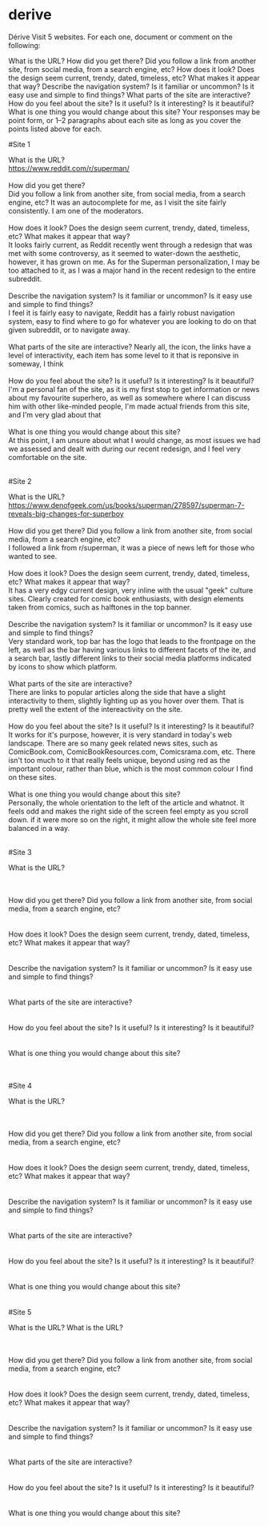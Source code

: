 # derive

Dérive
Visit 5 websites. For each one, document or comment on the following:

What is the URL?
How did you get there? Did you follow a link from another site, from social media, from a search engine, etc?
How does it look? Does the design seem current, trendy, dated, timeless, etc? What makes it appear that way?
Describe the navigation system? Is it familiar or uncommon? Is it easy use and simple to find things?
What parts of the site are interactive?
How do you feel about the site? Is it useful? Is it interesting? Is it beautiful?
What is one thing you would change about this site?
Your responses may be point form, or 1–2 paragraphs about each site as long as you cover the points listed above for each.

#Site 1

What is the URL?<br> https://www.reddit.com/r/superman/
<br>
<br>
How did you get there?<br>  Did you follow a link from another site, from social media, from a search engine, etc? It was an autocomplete for me, as I visit the site fairly consistently. I am one of the moderators.
<br>
<br>
How does it look? Does the design seem current, trendy, dated, timeless, etc? What makes it appear that way?<br> It looks fairly current, as Reddit recently went through a redesign that was met with some controversy, as it seemed to water-down the aesthetic, however, it has grown on me. As for the Superman personalization, I may be too attached to it, as I was a major hand in the recent redesign to the entire subreddit.
<br><br>
Describe the navigation system? Is it familiar or uncommon? Is it easy use and simple to find things?<br>I feel it is fairly easy to navigate, Reddit has a fairly robust navigation system, easy to find where to go for whatever you are looking to do on that given subreddit, or to navigate away.
<br><br>
What parts of the site are interactive? Nearly all, the icon, the links have a level of interactivity, each item has some level to it that is reponsive in someway, I think
<br><br>
How do you feel about the site? Is it useful? Is it interesting? Is it beautiful?<br>
I'm a personal fan of the site, as it is my first stop to get information or news about my favourite superhero, as well as somewhere where I can discuss him with other like-minded people, I'm made actual friends from this site, and I'm very glad about that
<br><br>
What is one thing you would change about this site?<br>
At this point, I am unsure about what I would change, as most issues we had we assessed and dealt with during our recent redesign, and I feel very comfortable on the site.
<br><br>

#Site 2

What is the URL?<br>
https://www.denofgeek.com/us/books/superman/278597/superman-7-reveals-big-changes-for-superboy
<br>
<br>
How did you get there? Did you follow a link from another site, from social media, from a search engine, etc?<br>
I followed a link from r/superman, it was a piece of news left for those who wanted to see.
<br>
<br>
How does it look? Does the design seem current, trendy, dated, timeless, etc? What makes it appear that way?<br>
It has a very edgy current design, very inline with the usual "geek" culture sites. Clearly created for comic book enthusiasts, with design elements taken from comics, such as halftones in the top banner.
<br>
<br>
Describe the navigation system? Is it familiar or uncommon? Is it easy use and simple to find things?<br>
Very standard work, top bar has the logo that leads to the frontpage on the left, as well as the bar having various links to different facets of the ite, and a search bar, lastly different links to their social media platforms indicated by icons to show which platform.
<br>
<br>
What parts of the site are interactive?<br>
There are links to popular articles along the side that have a slight interactivity to them, slightly lighting up as you hover over them. That is pretty well the extent of the intereactivity on the site.
<br>
<br>
How do you feel about the site? Is it useful? Is it interesting? Is it beautiful?<br>
It works for it's purpose, however, it is very standard in today's web landscape. There are so many geek related news sites, such as ComicBook.com, ComicBookResources.com, Comicsrama.com, etc. There isn't too much to it that really feels unique, beyond using red as the important colour, rather than blue, which is the most common colour I find on these sites.
<br>
<br>
What is one thing you would change about this site?<br>
Personally, the whole orientation to the left of the article and whatnot. It feels odd and makes the right side of the screen feel empty as you scroll down. if it were more so on the right, it might allow the whole site feel more balanced in a way.
<br>
<br>


#Site 3

What is the URL?<br>

<br>
<br>
How did you get there? Did you follow a link from another site, from social media, from a search engine, etc?<br>

<br>
<br>
How does it look? Does the design seem current, trendy, dated, timeless, etc? What makes it appear that way?<br>

<br>
<br>
Describe the navigation system? Is it familiar or uncommon? Is it easy use and simple to find things?<br>

<br>
<br>
What parts of the site are interactive?<br>

<br>
<br>
How do you feel about the site? Is it useful? Is it interesting? Is it beautiful?<br>

<br>
<br>
What is one thing you would change about this site?<br>

<br>
<br>

#Site 4

What is the URL?<br>

<br>
<br>
How did you get there? Did you follow a link from another site, from social media, from a search engine, etc?<br>

<br>
<br>
How does it look? Does the design seem current, trendy, dated, timeless, etc? What makes it appear that way?<br>

<br>
<br>
Describe the navigation system? Is it familiar or uncommon? Is it easy use and simple to find things?<br>

<br>
<br>
What parts of the site are interactive?<br>

<br>
<br>
How do you feel about the site? Is it useful? Is it interesting? Is it beautiful?<br>

<br>
<br>
What is one thing you would change about this site?<br>

<br>
<br>
#Site 5

What is the URL?
What is the URL?<br>

<br>
<br>
How did you get there? Did you follow a link from another site, from social media, from a search engine, etc?<br>

<br>
<br>
How does it look? Does the design seem current, trendy, dated, timeless, etc? What makes it appear that way?<br>

<br>
<br>
Describe the navigation system? Is it familiar or uncommon? Is it easy use and simple to find things?<br>

<br>
<br>
What parts of the site are interactive?<br>

<br>
<br>
How do you feel about the site? Is it useful? Is it interesting? Is it beautiful?<br>

<br>
<br>
What is one thing you would change about this site?<br>

<br>
<br>
